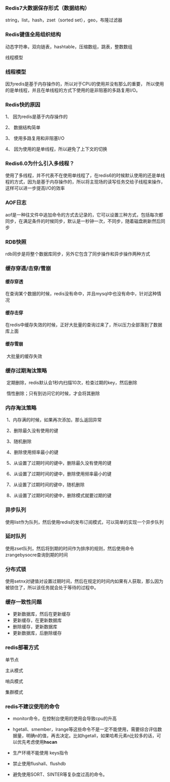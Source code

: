 ###  Redis7大数据保存形式（数据结构）

string，list，hash，zset（sorted set），geo，布隆过滤器

### Redis键值全局组织结构

动态字符串，双向链表，hashtable，压缩数组，跳表，整数数组

线程模型

### 线程模型

因为redis是基于内存操作的，所以对于CPU的使用并没有那么的重要， 所以使用的是单线程，并且在单线程的方式下使用的是非阻塞的多路复用I/O。

### Redis快的原因

1、    因为redis是基于内存操作的

2、    数据结构简单

3、    使用多路复用和非阻塞I/O

4、    因为使用的是单线程，所以避免了上下文的切换

### Redis6.0为什么引入多线程？

​     使用了多线程，并不代表不在使用单线程了，在redis6的时候默认使用的还是单线程的方式，因为是基于内存操作的，所以将主现场的读写任务交给子线程来操作，这样可以进一步提高I/O的效率

### AOF日志

​     aof是一种往文件中追加命令的方式去记录的，它可以设置三种方式，包括每次都同步，在满足条件的时候同步，默认是一秒钟一次，不同步，随着磁盘刷新然后同步

###  RDB快照

​     rdb同步是将整个数据库同步，另外它包含了同步操作和异步操作两种方式

### 缓存穿透/击穿/雪崩

#### 缓存穿透

​          在查询某个数据的时候，redis没有命中，并且mysql中也没有命中，针对这种情况

####  缓存击穿

​          在redis中缓存失效的时候，正好大批量的查询过来了，所以压力全部落到了数据库上面

#### 缓存雪崩

​          大批量的缓存失效 

### 缓存过期淘汰策略

​     定期删除，redis默认会1秒内扫描10次，检查过期的key，然后删除

​     惰性删除；只有到访问它的时候，才会将其删除

###      内存淘汰策略

​     1、内存满的时候，如果再次添加，那么返回异常

​     2、删除最久没有使用的键

​     3、随机删除

​     4、删除使用频率最小的键

​     5、从设置了过期时间的键中，删除最久没有使用的键

​     6、从设置了过期时间的键中，删除使用频率最小的键

​     7、从设置了过期时间的键中，随机删除

​     8、从设置了过期时间的键中，删除模式就要过期的键

### 异步队列

使用list作为队列，然后使用redis的发布订阅模式，可以简单的实现一个异步队列

### 延时队列

使用zset队列，然后将到期的时间作为排序的规则，然后使用命令zrangebysocre查询到期的时间

### 分布式锁

使用setnx对键值对设置过期时间，然后在规定的时间内如果有人获取，那么因为被锁住了，所以该任务就会处于等待的过程中。

### 缓存一致性问题

- 更新数据库，然后在更新缓存
- 更新缓存，在更新数据库
- 删除缓存，更新数据库
- 更新数据库，后删除缓存

### redis部署方式

单节点

主从模式

哨兵模式

集群模式

### redis不建议使用的命令

- monitor命令，在控制台使用的使用会导致cpu的升高

- hgetall、smember，lrange等这些命令不是一定不能使用，需要综合评估数据量，明确n的值，再去决定。比如hgetall，如果哈希元素n比较多的话，可以优先考虑使用**hscan**

- 生产环境不能使用 keys指令

- 禁止使用flushall、flushdb

- 避免使用SORT、SINTER等复杂度过高的命令。

